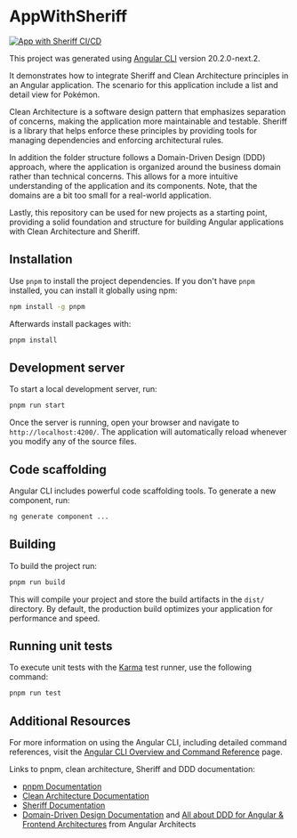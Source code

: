 # AppWithSheriff

[![App with Sheriff CI/CD](https://github.com/kloener/app-with-sheriff/actions/workflows/node.js.yml/badge.svg)](https://github.com/kloener/app-with-sheriff/actions/workflows/node.js.yml)

This project was generated using [Angular CLI](https://github.com/angular/angular-cli) version 20.2.0-next.2.

It demonstrates how to integrate Sheriff and Clean Architecture principles in an Angular application. The scenario for this application include a list and detail view for Pokémon.

Clean Architecture is a software design pattern that emphasizes separation of concerns, making the application more maintainable and testable. Sheriff is a library that helps enforce these principles by providing tools for managing dependencies and enforcing architectural rules.

In addition the folder structure follows a Domain-Driven Design (DDD) approach, where the application is organized around the business domain rather than technical concerns. This allows for a more intuitive understanding of the application and its components. Note, that the domains are a bit too small for a real-world application.

Lastly, this repository can be used for new projects as a starting point, providing a solid foundation and structure for building Angular applications with Clean Architecture and Sheriff.

## Installation

Use `pnpm` to install the project dependencies. If you don't have `pnpm` installed, you can install it globally using npm:

```bash
npm install -g pnpm
```

Afterwards install packages with:

```bash
pnpm install
```

## Development server

To start a local development server, run:

```bash
pnpm run start
```

Once the server is running, open your browser and navigate to `http://localhost:4200/`. The application will automatically reload whenever you modify any of the source files.

## Code scaffolding

Angular CLI includes powerful code scaffolding tools. To generate a new component, run:

```bash
ng generate component ...
```

## Building

To build the project run:

```bash
pnpm run build
```

This will compile your project and store the build artifacts in the `dist/` directory. By default, the production build optimizes your application for performance and speed.

## Running unit tests

To execute unit tests with the [Karma](https://karma-runner.github.io) test runner, use the following command:

```bash
pnpm run test
```

## Additional Resources

For more information on using the Angular CLI, including detailed command references, visit the [Angular CLI Overview and Command Reference](https://angular.dev/tools/cli) page.

Links to pnpm, clean architecture, Sheriff and DDD documentation:

- [pnpm Documentation](https://pnpm.io/)
- [Clean Architecture Documentation](https://www.geeksforgeeks.org/system-design/complete-guide-to-clean-architecture/)
- [Sheriff Documentation](https://sheriff.softarc.io/docs/introduction)
- [Domain-Driven Design Documentation](https://www.domainlanguage.com/ddd/) and [All about DDD for Angular & Frontend Architectures](https://www.angulararchitects.io/blog/all-about-ddd-for-frontend-architectures-with-angular-co/) from Angular Architects
